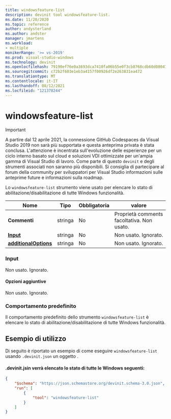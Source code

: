 ```yaml
---
title: windowsfeature-list
description: devinit tool windowsfeature-list.
ms.date: 11/20/2020
ms.topic: reference
author: andysterland
ms.author: andster
manager: jmartens
ms.workload:
- multiple
monikerRange: '>= vs-2019'
ms.prod: visual-studio-windows
ms.technology: devinit
ms.openlocfilehash: 79190ef76e0a3693dca7410fa06b55e0f3cb8768cdb60d0804730b5e1a2c6388
ms.sourcegitcommit: c72b2f603e1eb3a4157f00926df2e263831ea472
ms.translationtype: MT
ms.contentlocale: it-IT
ms.lasthandoff: 08/12/2021
ms.locfileid: "121378244"
---
```

# <a name="windowsfeature-list"></a>windowsfeature-list

> [!IMPORTANT]
> A partire dal 12 aprile 2021, la connessione GitHub Codespaces da Visual Studio 2019 non sarà più supportata e questa anteprima privata è stata conclusa. L'attenzione è incentrata sull'evoluzione delle esperienze per un ciclo interno basato sul cloud e soluzioni VDI ottimizzate per un'ampia gamma di Visual Studio di lavoro. Come parte di questo `devinit` e degli strumenti associati non saranno più disponibili. Si consiglia di partecipare al forum della community per sviluppatori per Visual Studio informazioni sulle anteprime future e informazioni sulla roadmap.

Lo `windowsfeature-list` strumento viene usato per elencare lo stato di abilitazione/disabilitazione di tutte Windows funzionalità.

| Nome                                             | Tipo   | Obbligatoria | valore                                      |
|--------------------------------------------------|--------|----------|--------------------------------------------|
| **Commenti**                                     | stringa | No       | Proprietà comments facoltativa. Non usato.      |
| [**Input**](#input)                              | stringa | No       | Non usato. Ignorato.                         |
| [**additionalOptions**](#additional-options)     | stringa | No       | Non usato. Ignorato.                         |

### <a name="input"></a>Input

Non usato. Ignorato.

#### <a name="additional-options"></a>Opzioni aggiuntive

Non usato. Ignorato.

### <a name="default-behavior"></a>Comportamento predefinito

Il comportamento predefinito dello strumento `windowsfeature-list` è elencare lo stato di abilitazione/disabilitazione di tutte Windows funzionalità.

## <a name="example-usage"></a>Esempio di utilizzo
Di seguito è riportato un esempio di come eseguire `windowsfeature-list` usando `.devinit.json` un oggetto .

#### <a name="devinitjson-that-will-list-the-state-of-all-windows-features"></a>.devinit.jsin verrà elencato lo stato di tutte le Windows seguenti:
```json
{
    "$schema": "https://json.schemastore.org/devinit.schema-3.0.json",
    "run": [
        {
            "tool": "windowsfeature-list"
        }
    ]
}
```
